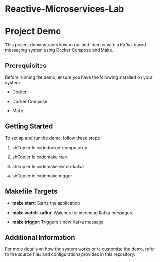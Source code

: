 # Reactive-Microservices-Lab

Project Demo
============

This project demonstrates how to run and interact with a Kafka-based messaging system using Docker Compose and Make.

Prerequisites
-------------

Before running the demo, ensure you have the following installed on your system:

*   Docker
    
*   Docker Compose
    
*   Make
    

Getting Started
---------------

To set up and run the demo, follow these steps:

1.  shCopier le codedocker-compose up
    
2.  shCopier le codemake start
    
3.  shCopier le codemake watch-kafka
    
4.  shCopier le codemake trigger
    

Makefile Targets
----------------

*   **make start**: Starts the application.
    
*   **make watch-kafka**: Watches for incoming Kafka messages.
    
*   **make trigger**: Triggers a new Kafka message.
    

Additional Information
----------------------

For more details on how the system works or to customize the demo, refer to the source files and configurations provided in this repository.